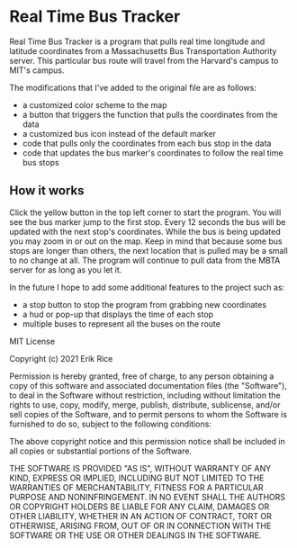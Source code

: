 # Real Time Bus Tracker
Real Time Bus Tracker is a program that pulls real time longitude and latitude coordinates from a Massachusetts Bus Transportation Authority server. This particular bus route will travel from the Harvard's campus to MIT's campus.

The modifications that I've added to the original file are as follows:
- a customized color scheme to the map
- a button that triggers the function that pulls the coordinates from the data
- a customized bus icon instead of the default marker
- code that pulls only the coordinates from each bus stop in the data
- code that updates the bus marker's coordinates to follow the real time bus stops

## How it works
Click the yellow button in the top left corner to start the program. You will see the bus marker jump to the first stop. Every 12 seconds the bus will be updated with the next stop's coordinates. While the bus is being updated you may zoom in or out on the map. Keep in mind that because some bus stops are longer than others, the next location that is pulled may be a small to no change at all. The program will continue to pull data from the MBTA server for as long as you let it.  

In the future I hope to add some additional features to the project such as:
- a stop button to stop the program from grabbing new coordinates
- a hud or pop-up that displays the time of each stop
- multiple buses to represent all the buses on the route

MIT License

Copyright (c) 2021 Erik Rice

Permission is hereby granted, free of charge, to any person obtaining a copy
of this software and associated documentation files (the "Software"), to deal
in the Software without restriction, including without limitation the rights
to use, copy, modify, merge, publish, distribute, sublicense, and/or sell
copies of the Software, and to permit persons to whom the Software is
furnished to do so, subject to the following conditions:

The above copyright notice and this permission notice shall be included in all
copies or substantial portions of the Software.

THE SOFTWARE IS PROVIDED "AS IS", WITHOUT WARRANTY OF ANY KIND, EXPRESS OR
IMPLIED, INCLUDING BUT NOT LIMITED TO THE WARRANTIES OF MERCHANTABILITY,
FITNESS FOR A PARTICULAR PURPOSE AND NONINFRINGEMENT. IN NO EVENT SHALL THE
AUTHORS OR COPYRIGHT HOLDERS BE LIABLE FOR ANY CLAIM, DAMAGES OR OTHER
LIABILITY, WHETHER IN AN ACTION OF CONTRACT, TORT OR OTHERWISE, ARISING FROM,
OUT OF OR IN CONNECTION WITH THE SOFTWARE OR THE USE OR OTHER DEALINGS IN THE
SOFTWARE.
